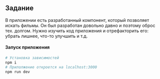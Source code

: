 ## Задание

В приложении есть разработанный компонент, который позволяет искать фильмы.
Он был разработан довольно давно и поэтому оброс тех. долгом.
Нужно изучить код приложения и отрефакторить его:
убрать лишнее, что-то улучшить и т.д.

#### Запуск приложения

```bash
# Установка зависимостей
npm i
# Прилолжение откроется на localhost:3000
npm run dev
```
